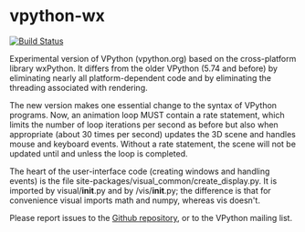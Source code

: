 vpython-wx
==========
[![Build Status](https://travis-ci.org/BruceSherwood/vpython-wx.png)](https://travis-ci.org/BruceSherwood/vpython-wx)

Experimental version of VPython (vpython.org) based on the cross-platform library wxPython. It differs from the older VPython (5.74 and before) by eliminating nearly all platform-dependent code and by eliminating the threading associated with rendering. 

The new version makes one essential change to the syntax of VPython programs. Now, an animation loop MUST contain a rate statement, which limits the number of loop iterations per second as before but also when appropriate (about 30 times per second) updates the 3D scene and handles mouse and keyboard events. Without a rate statement, the scene will not be updated until and unless the loop is completed.

The heart of the user-interface code (creating windows and handling events) is the file site-packages/visual_common/create_display.py. It is imported by visual/__init__.py and by /vis/__init__.py; the difference is that for convenience visual imports math and numpy, whereas vis doesn't.

Please report issues to the [Github repository](https://github.com/BruceSherwood/vpython-wx), or to the VPython mailing list.
